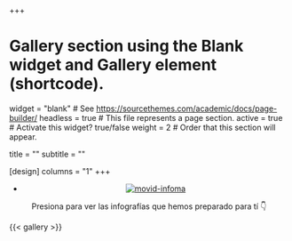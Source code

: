 +++
# Gallery section using the Blank widget and Gallery element (shortcode).
widget = "blank"  # See https://sourcethemes.com/academic/docs/page-builder/
headless = true  # This file represents a page section.
active = true  # Activate this widget? true/false
weight = 2  # Order that this section will appear.

title = ""
subtitle = ""

[design]
  columns = "1"
+++
<center>
<div class="container">
  <div class="row">
    <div class="col">
      <ul class="network-icon" aria-hidden="true">
      <li>
      <a href="https://imgbb.com/"><img src="https://i.ibb.co/FxgDzYR/movid-infoma.png" alt="movid-infoma" border="0"></a>
      </li>
      </ul>
      </div>
  </div>
</div>

Presiona para ver las infografías que hemos preparado para tí 👇
</center>
{{< gallery >}}
